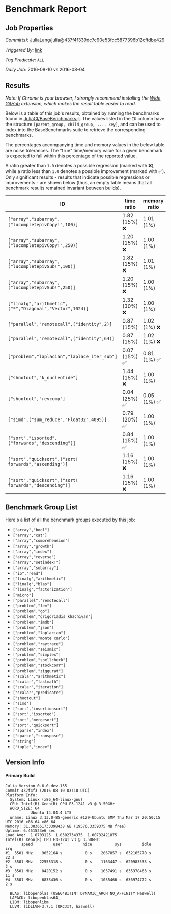 # Benchmark Report

## Job Properties

*Commit(s):* [JuliaLang/julia@437f4f339dc7c90e53fcc5877396b12cffdbe429](https://github.com/JuliaLang/julia/commit/437f4f339dc7c90e53fcc5877396b12cffdbe429)

*Triggered By:* [link](https://github.com/JuliaLang/julia/commit/437f4f339dc7c90e53fcc5877396b12cffdbe429#commitcomment-18584669)

*Tag Predicate:* `ALL`

*Daily Job:* 2016-08-10 vs 2016-08-04

## Results

*Note: If Chrome is your browser, I strongly recommend installing the [Wide GitHub](https://chrome.google.com/webstore/detail/wide-github/kaalofacklcidaampbokdplbklpeldpj?hl=en)
extension, which makes the result table easier to read.*

Below is a table of this job's results, obtained by running the benchmarks found in
[JuliaCI/BaseBenchmarks.jl](https://github.com/JuliaCI/BaseBenchmarks.jl). The values
listed in the `ID` column have the structure `[parent_group, child_group, ..., key]`,
and can be used to index into the BaseBenchmarks suite to retrieve the corresponding
benchmarks.

The percentages accompanying time and memory values in the below table are noise tolerances. The "true"
time/memory value for a given benchmark is expected to fall within this percentage of the reported value.

A ratio greater than `1.0` denotes a possible regression (marked with :x:), while a ratio less
than `1.0` denotes a possible improvement (marked with :white_check_mark:). Only significant results - results
that indicate possible regressions or improvements - are shown below (thus, an empty table means that all
benchmark results remained invariant between builds).

| ID | time ratio | memory ratio |
|----|------------|--------------|
| `["array","subarray",("lucompletepivCopy!",100)]` | 1.82 (15%) :x: | 1.01 (1%)  |
| `["array","subarray",("lucompletepivCopy!",250)]` | 1.20 (15%) :x: | 1.00 (1%)  |
| `["array","subarray",("lucompletepivSub!",100)]` | 1.82 (15%) :x: | 1.01 (1%)  |
| `["array","subarray",("lucompletepivSub!",250)]` | 1.20 (15%) :x: | 1.00 (1%)  |
| `["linalg","arithmetic",("*","Diagonal","Vector",1024)]` | 1.32 (30%) :x: | 1.00 (1%)  |
| `["parallel","remotecall",("identity",2)]` | 0.87 (15%)  | 1.02 (1%) :x: |
| `["parallel","remotecall",("identity",64)]` | 0.87 (15%)  | 1.02 (1%) :x: |
| `["problem","laplacian","laplace_iter_sub"]` | 0.07 (15%) :white_check_mark: | 0.81 (1%) :white_check_mark: |
| `["shootout","k_nucleotide"]` | 1.44 (15%) :x: | 1.00 (1%)  |
| `["shootout","revcomp"]` | 0.04 (25%) :white_check_mark: | 0.05 (1%) :white_check_mark: |
| `["simd",("sum_reduce","Float32",4095)]` | 0.79 (20%) :white_check_mark: | 1.00 (1%)  |
| `["sort","issorted",("forwards","descending")]` | 0.84 (15%) :white_check_mark: | 1.00 (1%)  |
| `["sort","quicksort",("sort! forwards","ascending")]` | 1.16 (15%) :x: | 1.00 (1%)  |
| `["sort","quicksort",("sort! forwards","descending")]` | 1.16 (15%) :x: | 1.00 (1%)  |

## Benchmark Group List

Here's a list of all the benchmark groups executed by this job:

- `["array","bool"]`
- `["array","cat"]`
- `["array","comprehension"]`
- `["array","growth"]`
- `["array","index"]`
- `["array","reverse"]`
- `["array","setindex!"]`
- `["array","subarray"]`
- `["io","read"]`
- `["linalg","arithmetic"]`
- `["linalg","blas"]`
- `["linalg","factorization"]`
- `["micro"]`
- `["parallel","remotecall"]`
- `["problem","fem"]`
- `["problem","go"]`
- `["problem","grigoriadis khachiyan"]`
- `["problem","imdb"]`
- `["problem","json"]`
- `["problem","laplacian"]`
- `["problem","monte carlo"]`
- `["problem","raytrace"]`
- `["problem","seismic"]`
- `["problem","simplex"]`
- `["problem","spellcheck"]`
- `["problem","stockcorr"]`
- `["problem","ziggurat"]`
- `["scalar","arithmetic"]`
- `["scalar","fastmath"]`
- `["scalar","iteration"]`
- `["scalar","predicate"]`
- `["shootout"]`
- `["simd"]`
- `["sort","insertionsort"]`
- `["sort","issorted"]`
- `["sort","mergesort"]`
- `["sort","quicksort"]`
- `["sparse","index"]`
- `["sparse","transpose"]`
- `["string"]`
- `["tuple","index"]`

## Version Info

#### Primary Build

```
Julia Version 0.6.0-dev.135
Commit 437f4f3 (2016-08-10 03:10 UTC)
Platform Info:
  System: Linux (x86_64-linux-gnu)
  CPU: Intel(R) Xeon(R) CPU E3-1241 v3 @ 3.50GHz
  WORD_SIZE: 64
           Ubuntu 14.04.4 LTS
  uname: Linux 3.13.0-85-generic #129-Ubuntu SMP Thu Mar 17 20:50:15 UTC 2016 x86_64 x86_64
Memory: 31.383651733398438 GB (19576.3359375 MB free)
Uptime: 6.451523e6 sec
Load Avg:  1.0703125  1.0302734375  1.00732421875
Intel(R) Xeon(R) CPU E3-1241 v3 @ 3.50GHz: 
       speed         user         nice          sys         idle          irq
#1  3501 MHz    9052164 s          0 s    2067857 s  632165770 s         22 s
#2  3501 MHz   22555318 s          0 s    1163447 s  620983533 s          2 s
#3  3501 MHz    8420152 s          0 s    1057491 s  635378463 s         11 s
#4  3501 MHz    6833436 s          0 s    1035466 s  636974772 s          2 s

  BLAS: libopenblas (USE64BITINT DYNAMIC_ARCH NO_AFFINITY Haswell)
  LAPACK: libopenblas64_
  LIBM: libopenlibm
  LLVM: libLLVM-3.7.1 (ORCJIT, haswell)

```
